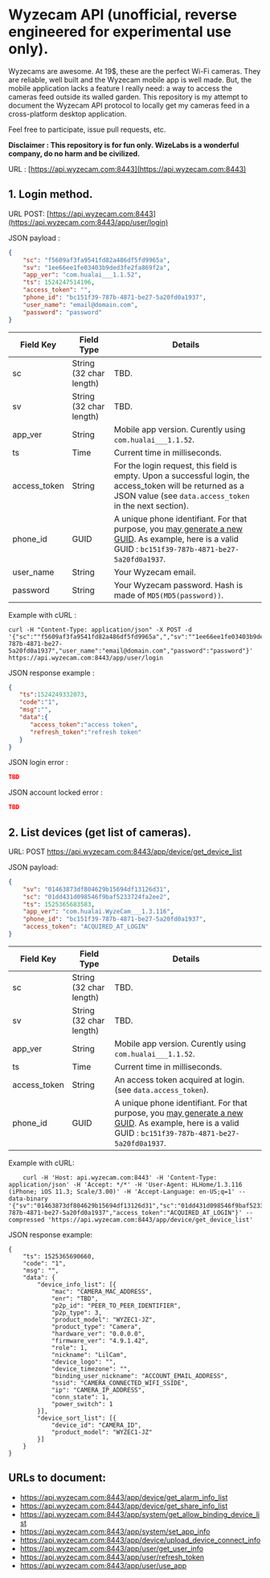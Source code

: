 # Wyzecam API (unofficial, reverse engineered for experimental use only).

Wyzecams are awesome. At 19$, these are the perfect Wi-Fi cameras. They are reliable, well built and the Wyzecam mobile app is well made. But, the mobile application lacks a feature I really need: a way to access the cameras feed outside its walled garden. This repository is my attempt to document the Wyzecam API protocol to locally get my cameras feed in a cross-platform desktop application.

Feel free to participate, issue pull requests, etc.

**Disclaimer : This repository is for fun only. WizeLabs is a wonderful company, do no harm and be civilized.**

URL : [https://api.wyzecam.com:8443](https://api.wyzecam.com:8443)

## 1. Login method.

URL POST: [https://api.wyzecam.com:8443](https://api.wyzecam.com:8443/app/user/login)

JSON payload : 

```json
{
    "sc": "f5609af3fa9541fd82a486df5fd9965a",
    "sv": "1ee66ee1fe03403b9ded3fe2fa869f2a",
    "app_ver": "com.hualai___1.1.52",
    "ts": 1524247514196,
    "access_token": "",
    "phone_id": "bc151f39-787b-4871-be27-5a20fd0a1937",
    "user_name": "email@domain.com",
    "password": "password"
}
```

Field Key  | Field Type | Details
------------- | ------------- | -------------
sc  | String (32 char length) | TBD.
sv  | String (32 char length) | TBD.
app_ver | String | Mobile app version. Curently using ```com.hualai___1.1.52```.
ts | Time | Current time in milliseconds.
access_token | String | For the login request, this field is empty. Upon a successful login, the access_token will be returned as a JSON value (see ```data.access_token``` in the next section).
phone_id | GUID | A unique phone identifiant. For that purpose, you [may generate a new GUID](https://www.guidgenerator.com/). As example, here is a valid GUID : ```bc151f39-787b-4871-be27-5a20fd0a1937```.
user_name | String | Your Wyzecam email.
password | String | Your Wyzecam password. Hash is made of ```MD5(MD5(password))```.


Example with cURL :

```curl
curl -H "Content-Type: application/json" -X POST -d '{"sc":""f5609af3fa9541fd82a486df5fd9965a",","sv":""1ee66ee1fe03403b9ded3fe2fa869f2a",","app_ver":"com.hualai___1.1.52","ts":1524248711789,"access_token":"","phone_id":"bc151f39-787b-4871-be27-5a20fd0a1937","user_name":"email@domain.com","password":"password"}' https://api.wyzecam.com:8443/app/user/login
```

JSON response example :


```json
{
   "ts":1524249332073,
   "code":"1",
   "msg":"",
   "data":{
      "access_token":"access token",
      "refresh_token":"refresh token"
   }
}

```

JSON login error :


```json
TBD

```

JSON account locked error :

```json
TBD

```

## 2. List devices (get list of cameras).

URL: POST https://api.wyzecam.com:8443/app/device/get_device_list

JSON payload:
```json
{
	"sv": "01463873df804629b15694df13126d31",
	"sc": "01dd431d098546f9baf5233724fa2ee2",
	"ts": 1525365683583,
	"app_ver": "com.hualai.WyzeCam___1.3.116",
	"phone_id": "bc151f39-787b-4871-be27-5a20fd0a1937",
	"access_token": "ACQUIRED_AT_LOGIN"
}
```


Field Key  | Field Type | Details
------------- | ------------- | -------------
sc  | String (32 char length) | TBD.
sv  | String (32 char length) | TBD.
app_ver | String | Mobile app version. Curently using ```com.hualai___1.1.52```.
ts | Time | Current time in milliseconds.
access_token | String | An access token acquired at login. (see ```data.access_token```).
phone_id | GUID | A unique phone identifiant. For that purpose, you [may generate a new GUID](https://www.guidgenerator.com/). As example, here is a valid GUID : ```bc151f39-787b-4871-be27-5a20fd0a1937```.

Example with cURL:
```
    curl -H 'Host: api.wyzecam.com:8443' -H 'Content-Type: application/json' -H 'Accept: */*' -H 'User-Agent: HLHome/1.3.116 (iPhone; iOS 11.3; Scale/3.00)' -H 'Accept-Language: en-US;q=1' --data-binary '{"sv":"01463873df804629b15694df13126d31","sc":"01dd431d098546f9baf5233724fa2ee2","ts":1525365683583,"app_ver":"com.hualai.WyzeCam___1.1.52","phone_id":"bc151f39-787b-4871-be27-5a20fd0a1937","access_token":"ACQUIRED_AT_LOGIN"}' --compressed 'https://api.wyzecam.com:8443/app/device/get_device_list'
```

JSON response example:
```
{
	"ts": 1525365690660,
	"code": "1",
	"msg": "",
	"data": {
		"device_info_list": [{
			"mac": "CAMERA_MAC_ADDRESS",
			"enr": "TBD",
			"p2p_id": "PEER_TO_PEER_IDENTIFIER",
			"p2p_type": 3,
			"product_model": "WYZEC1-JZ",
			"product_type": "Camera",
			"hardware_ver": "0.0.0.0",
			"firmware_ver": "4.9.1.42",
			"role": 1,
			"nickname": "LilCam",
			"device_logo": "",
			"device_timezone": "",
			"binding_user_nickname": "ACCOUNT_EMAIL_ADDRESS",
			"ssid": "CAMERA_CONNECTED_WIFI_SSIDE",
			"ip": "CAMERA_IP_ADDRESS",
			"conn_state": 1,
			"power_switch": 1
		}],
		"device_sort_list": [{
			"device_id": "CAMERA_ID",
			"product_model": "WYZEC1-JZ"
		}]
	}
}
```

## URLs to document:

* https://api.wyzecam.com:8443/app/device/get_alarm_info_list
* https://api.wyzecam.com:8443/app/device/get_share_info_list
* https://api.wyzecam.com:8443/app/system/get_allow_binding_device_list
* https://api.wyzecam.com:8443/app/system/set_app_info
* https://api.wyzecam.com:8443/app/device/upload_device_connect_info
* https://api.wyzecam.com:8443/app/user/get_user_info
* https://api.wyzecam.com:8443/app/user/refresh_token
* https://api.wyzecam.com:8443/app/user/use_app
